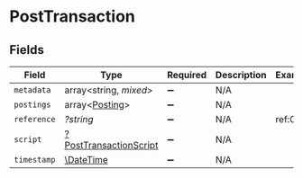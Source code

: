# PostTransaction


## Fields

| Field                                                                  | Type                                                                   | Required                                                               | Description                                                            | Example                                                                |
| ---------------------------------------------------------------------- | ---------------------------------------------------------------------- | ---------------------------------------------------------------------- | ---------------------------------------------------------------------- | ---------------------------------------------------------------------- |
| `metadata`                                                             | array<string, *mixed*>                                                 | :heavy_minus_sign:                                                     | N/A                                                                    |                                                                        |
| `postings`                                                             | array<[Posting](../../models/shared/Posting.md)>                       | :heavy_minus_sign:                                                     | N/A                                                                    |                                                                        |
| `reference`                                                            | *?string*                                                              | :heavy_minus_sign:                                                     | N/A                                                                    | ref:001                                                                |
| `script`                                                               | [?PostTransactionScript](../../models/shared/PostTransactionScript.md) | :heavy_minus_sign:                                                     | N/A                                                                    |                                                                        |
| `timestamp`                                                            | [\DateTime](https://www.php.net/manual/en/class.datetime.php)          | :heavy_minus_sign:                                                     | N/A                                                                    |                                                                        |